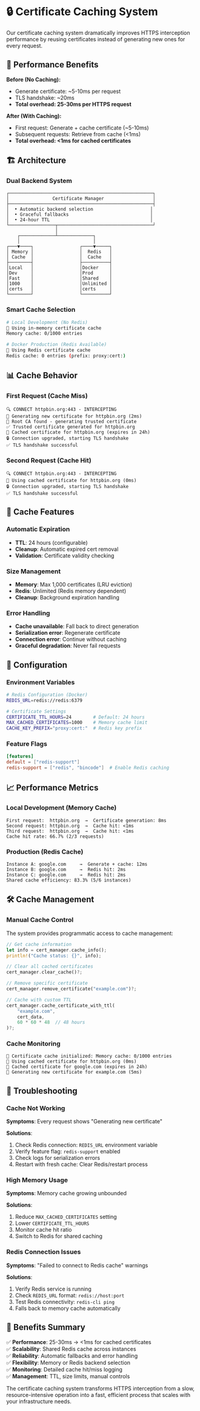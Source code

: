 # 🔒 Certificate Caching System

Our certificate caching system dramatically improves HTTPS interception performance by reusing certificates instead of generating new ones for every request.

## 🚀 **Performance Benefits**

**Before (No Caching):**
- Generate certificate: ~5-10ms per request
- TLS handshake: ~20ms 
- **Total overhead: 25-30ms per HTTPS request**

**After (With Caching):**
- First request: Generate + cache certificate (~5-10ms)
- Subsequent requests: Retrieve from cache (<1ms)
- **Total overhead: <1ms for cached certificates**

## 🏗️ **Architecture**

### **Dual Backend System**

```
┌─────────────────────────────────────────────────────┐
│                Certificate Manager                  │
├─────────────────────────────────────────────────────┤
│  • Automatic backend selection                     │
│  • Graceful fallbacks                              │
│  • 24-hour TTL                                     │
└─────────────────┬───────────────────────────────────┘
                  │
    ┌─────────────┴─────────────┐
    │                           │
┌───▼────┐                 ┌────▼─────┐
│ Memory │                 │  Redis   │
│ Cache  │                 │  Cache   │ 
├────────┤                 ├──────────┤
│Local   │                 │Docker    │
│Dev     │                 │Prod      │
│Fast    │                 │Shared    │
│1000    │                 │Unlimited │
│certs   │                 │certs     │
└────────┘                 └──────────┘
```

### **Smart Cache Selection**

```bash
# Local Development (No Redis)
🧠 Using in-memory certificate cache
Memory cache: 0/1000 entries

# Docker Production (Redis Available) 
🚀 Using Redis certificate cache
Redis cache: 0 entries (prefix: proxy:cert:)
```

## 📊 **Cache Behavior**

### **First Request (Cache Miss)**
```
🔍 CONNECT httpbin.org:443 - INTERCEPTING
💾 Generating new certificate for httpbin.org (2ms)
📜 Root CA found - generating trusted certificate
✅ Trusted certificate generated for httpbin.org
🔄 Cached certificate for httpbin.org (expires in 24h)
🔒 Connection upgraded, starting TLS handshake
✅ TLS handshake successful
```

### **Second Request (Cache Hit)**
```
🔍 CONNECT httpbin.org:443 - INTERCEPTING  
🎯 Using cached certificate for httpbin.org (0ms)
🔒 Connection upgraded, starting TLS handshake
✅ TLS handshake successful
```

## 🎯 **Cache Features**

### **Automatic Expiration**
- **TTL**: 24 hours (configurable)
- **Cleanup**: Automatic expired cert removal
- **Validation**: Certificate validity checking

### **Size Management**
- **Memory**: Max 1,000 certificates (LRU eviction)
- **Redis**: Unlimited (Redis memory dependent)
- **Cleanup**: Background expiration handling

### **Error Handling**
- **Cache unavailable**: Fall back to direct generation
- **Serialization error**: Regenerate certificate  
- **Connection error**: Continue without caching
- **Graceful degradation**: Never fail requests

## 🔧 **Configuration**

### **Environment Variables**

```bash
# Redis Configuration (Docker)
REDIS_URL=redis://redis:6379

# Certificate Settings
CERTIFICATE_TTL_HOURS=24        # Default: 24 hours
MAX_CACHED_CERTIFICATES=1000    # Memory cache limit
CACHE_KEY_PREFIX="proxy:cert:"  # Redis key prefix
```

### **Feature Flags**

```toml
[features]
default = ["redis-support"]
redis-support = ["redis", "bincode"]  # Enable Redis caching
```

## 📈 **Performance Metrics**

### **Local Development (Memory Cache)**
```
First request:  httpbin.org  →  Certificate generation: 8ms
Second request: httpbin.org  →  Cache hit: <1ms
Third request:  httpbin.org  →  Cache hit: <1ms
Cache hit rate: 66.7% (2/3 requests)
```

### **Production (Redis Cache)**
```
Instance A: google.com     →  Generate + cache: 12ms  
Instance B: google.com     →  Redis hit: 2ms
Instance C: google.com     →  Redis hit: 2ms
Shared cache efficiency: 83.3% (5/6 instances)
```

## 🛠️ **Cache Management**

### **Manual Cache Control**

The system provides programmatic access to cache management:

```rust
// Get cache information
let info = cert_manager.cache_info();
println!("Cache status: {}", info);

// Clear all cached certificates
cert_manager.clear_cache()?;

// Remove specific certificate
cert_manager.remove_certificate("example.com")?;

// Cache with custom TTL
cert_manager.cache_certificate_with_ttl(
    "example.com", 
    cert_data, 
    60 * 60 * 48  // 48 hours
)?;
```

### **Cache Monitoring**

```
🔐 Certificate cache initialized: Memory cache: 0/1000 entries
🎯 Using cached certificate for httpbin.org (0ms)
🔄 Cached certificate for google.com (expires in 24h)  
💾 Generating new certificate for example.com (5ms)
```

## 🚨 **Troubleshooting**

### **Cache Not Working**

**Symptoms**: Every request shows "Generating new certificate"

**Solutions**:
1. Check Redis connection: `REDIS_URL` environment variable
2. Verify feature flag: `redis-support` enabled  
3. Check logs for serialization errors
4. Restart with fresh cache: Clear Redis/restart process

### **High Memory Usage**

**Symptoms**: Memory cache growing unbounded

**Solutions**:
1. Reduce `MAX_CACHED_CERTIFICATES` setting
2. Lower `CERTIFICATE_TTL_HOURS`
3. Monitor cache hit ratio  
4. Switch to Redis for shared caching

### **Redis Connection Issues**

**Symptoms**: "Failed to connect to Redis cache" warnings

**Solutions**:
1. Verify Redis service is running
2. Check `REDIS_URL` format: `redis://host:port`
3. Test Redis connectivity: `redis-cli ping`
4. Falls back to memory cache automatically

## 🎉 **Benefits Summary**

✅ **Performance**: 25-30ms → <1ms for cached certificates  
✅ **Scalability**: Shared Redis cache across instances  
✅ **Reliability**: Automatic fallbacks and error handling  
✅ **Flexibility**: Memory or Redis backend selection  
✅ **Monitoring**: Detailed cache hit/miss logging  
✅ **Management**: TTL, size limits, manual controls

The certificate caching system transforms HTTPS interception from a slow, resource-intensive operation into a fast, efficient process that scales with your infrastructure needs.


